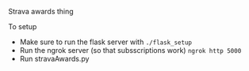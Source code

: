 Strava awards thing

To setup
* Make sure to run the flask server with ```./flask_setup```
* Run the ngrok server (so that subsscriptions work) ```ngrok http 5000``` 
* Run stravaAwards.py

